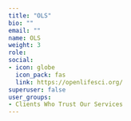 ```yaml
---
title: "OLS"
bio: ""
email: ""
name: OLS
weight: 3
role: 
social:
- icon: globe
  icon_pack: fas 
  link: https://openlifesci.org/
superuser: false
user_groups:
- Clients Who Trust Our Services
---
```



